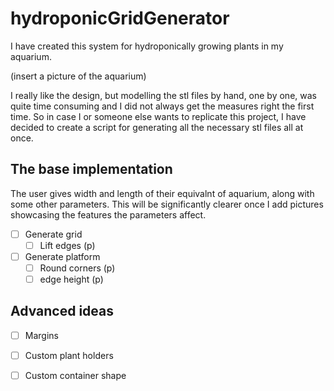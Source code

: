 # hydroponicGridGenerator

I have created this system for hydroponically growing plants in my aquarium. 

(insert a picture of the aquarium)

I really like the design, but modelling the stl files by hand, one by one, was quite time consuming and I did not 
always get the measures right the first time. So in case I or someone else wants to replicate this project, 
I have decided to create a script for generating all the necessary stl files all at once.

## The base implementation

The user gives width and length of their equivalnt of aquarium, along with some other parameters. This will be significantly clearer once I add pictures showcasing the features the parameters affect.

- [ ] Generate grid
  - [ ] Lift edges (p)
- [ ] Generate platform
  - [ ] Round corners (p)
  - [ ] edge height (p)

## Advanced ideas

- [ ] Margins
- [ ] Custom plant holders
- [ ] Custom container shape




